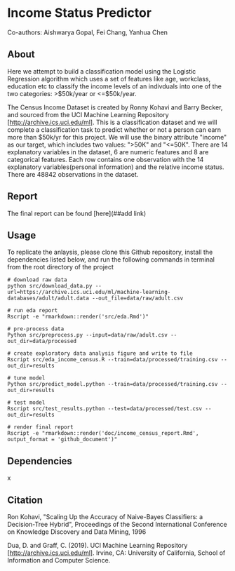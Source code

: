 # Income Status Predictor
Co-authors: Aishwarya Gopal, Fei Chang, Yanhua Chen

## About

Here we attempt to build a classification model using the Logistic Regression algorithm which uses a set of features like age, workclass, education etc to classify the income levels of an indivduals into one of the two categories: \>\$50k/year or \<=\$50k/year.

The Census Income Dataset is created by Ronny Kohavi and Barry Becker, and sourced from the UCI Machine Learning Repository [http://archive.ics.uci.edu/ml]. This is a classification dataset and we will complete a classification task to predict whether or not a person can earn more than $50k/yr for this project. We will use the binary attribute "income" as our target, which includes two values: ">50K" and "<=50K". There are 14 explanatory variables in the dataset, 6 are numeric features and 8 are categorical features. Each row contains one observation with the 14 explanatory variables(personal information) and the relative income status. There are 48842 observations in the dataset.

## Report

The final report can be found [here](##add link)

## Usage

To replicate the anlaysis, please clone this Github repository, install the dependencies listed below, and run the following commands in terminal from the root directory of the project

```
# download raw data
python src/download_data.py --url=https://archive.ics.uci.edu/ml/machine-learning-databases/adult/adult.data --out_file=data/raw/adult.csv

# run eda report
Rscript -e "rmarkdown::render('src/eda.Rmd')"

# pre-process data 
Python src/preprocess.py --input=data/raw/adult.csv --out_dir=data/processed 

# create exploratory data analysis figure and write to file 
Rscript src/eda_income_census.R --train=data/processed/training.csv --out_dir=results

# tune model
Python src/predict_model.python --train=data/processed/training.csv --out_dir=results

# test model
Rscript src/test_results.python --test=data/processed/test.csv --out_dir=results

# render final report
Rscript -e "rmarkdown::render('doc/income_census_report.Rmd', output_format = 'github_document')"
```

## Dependencies

x

## Citation
Ron Kohavi, "Scaling Up the Accuracy of Naive-Bayes Classifiers: a Decision-Tree Hybrid", Proceedings of the Second International Conference on Knowledge Discovery and Data Mining, 1996

Dua, D. and Graff, C. (2019). UCI Machine Learning Repository [http://archive.ics.uci.edu/ml]. Irvine, CA: University of California, School of Information and Computer Science.
